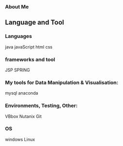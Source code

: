 ### About Me


## Language and Tool

### Languages
java
javaScript
html
css

###  frameworks and tool
JSP
SPRING 

### My tools for Data Manipulation & Visualisation:
mysql anaconda 

### Environments, Testing, Other:
VBbox Nutanix Git 
### OS
windows Linux






